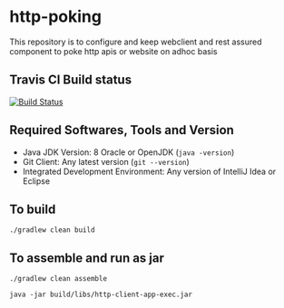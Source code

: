 # http-poking
This repository is to configure and keep webclient and rest assured component to poke http apis or website on adhoc basis

## Travis CI Build status
[![Build Status](https://travis-ci.org/harishkannarao/http-poking.svg?branch=master)](https://travis-ci.org/harishkannarao/http-poking)

## Required Softwares, Tools and Version
* Java JDK Version: 8 Oracle or OpenJDK (`java -version`)
* Git Client: Any latest version (`git --version`)
* Integrated Development Environment: Any version of IntelliJ Idea or Eclipse

## To build

    ./gradlew clean build
    
## To assemble and run as jar

    ./gradlew clean assemble
    
    java -jar build/libs/http-client-app-exec.jar